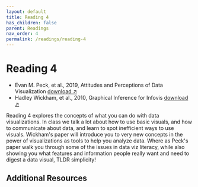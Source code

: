 ```yaml
---
layout: default
title: Reading 4
has_children: false
parent: Readings
nav_order: 4
permalink: /readings/reading-4
---
```


# Reading 4

- Evan M. Peck, et al., 2019, Attitudes and Perceptions of Data Visualization <a href="https://s3.us-west-2.amazonaws.com/ucsd.cogs9/readings/r4a_Viz_in_PA.pdf" target="_blank" rel="noopener">download &#x2197;</a>
- Hadley Wickham, et al., 2010, Graphical Inference for Infovis <a href="https://s3.us-west-2.amazonaws.com/ucsd.cogs9/readings/r4b_graphical_inference_wickham.pdf" target="_blank" rel="noopener">download &#x2197;</a>

Reading 4 explores the concepts of what you can do with data visualizations. In class we talk a lot about how to use basic visuals, and how to communicate about data, and learn to spot inefficient ways to use visuals. Wickham's paper will introduce you to very new concepts in the power of visualizations as tools to help you analyze data. Where as Peck's paper walk you through some of the issues in data viz literacy, while also showing you what features and information people really want and need to digest a data visual, TLDR simplicity!

## Additional Resources